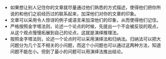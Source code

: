 - 如果想让别人记住你的文章就尽量通过他们熟悉的方式描述，使得他们把你所说的和他们之前经历过的联系起来，加深他们对你的文章的印象。
- 文章可以采用令人惊讶的例子或语言来加深他们的印象，从而使得他们记住。
- 严格按照金字塔法则，论述一个论点的时候，先提出一个不会被反驳的观点，从这个观点慢慢拓展到自己的论点，这就是演绎推理法。
- 按照金字塔法则，论述一个论点时可以采用演绎法和归纳法。归纳法可以把大问题分为几个互不相关的小问题，而这个小问题也可以通过这两种方法，知道问题不能在小。但到了最小的问题可以用演绎法推出结论。